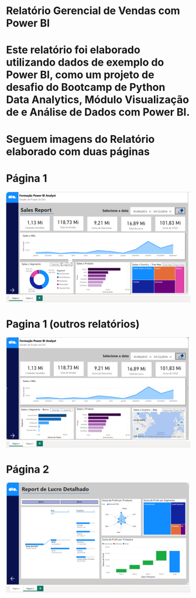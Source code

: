 # Relatório Gerencial de Vendas com Power BI
# Este relatório foi elaborado utilizando dados de exemplo do Power BI, como um projeto de desafio do Bootcamp de Python Data Analytics, Módulo Visualização de e Análise de Dados com Power BI.

# Seguem imagens do Relatório elaborado com duas páginas

# Página 1

![alt text](image.png)

# Pagina 1 (outros relatórios)

![alt text](image-1.png)

# Página 2

![alt text](image-2.png)